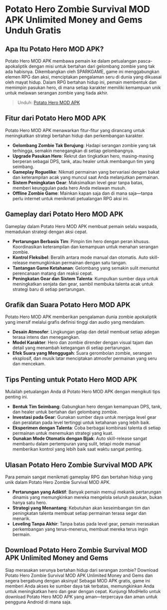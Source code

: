 # Potato Hero Zombie Survival MOD APK Unlimited Money and Gems Unduh Gratis

## Apa Itu Potato Hero MOD APK?

Potato Hero MOD APK membawa pemain ke dalam petualangan pasca-apokaliptik dengan misi untuk bertahan dari gelombang zombie yang tak ada habisnya. Dikembangkan oleh SPARKGAME, game ini menggabungkan elemen RPG dan aksi, menciptakan pengalaman seru di dunia yang dikuasai oleh mayat hidup. Dalam RPG bertahan hidup ini, pemain membentuk dan memimpin pasukan hero, di mana setiap karakter memiliki kemampuan unik untuk melawan serangan zombie yang tiada akhir.

>Unduh: [Potato Hero MOD APK](https://modhello.com/potato-hero/)

## Fitur dari Potato Hero MOD APK

Potato Hero MOD APK menawarkan fitur-fitur yang dirancang untuk meningkatkan strategi bertahan hidup dan perkembangan karakter.

- **Gelombang Zombie Tak Berujung**: Hadapi serangan zombie yang tak terhingga, semakin menegangkan di setiap gelombangnya.
- **Upgrade Pasukan Hero**: Rekrut dan tingkatkan hero, masing-masing berperan sebagai DPS, tank, atau healer untuk membangun tim yang seimbang.
- **Gameplay Roguelike**: Nikmati permainan yang bervariasi dengan bakat dan keterampilan acak yang muncul saat Anda melanjutkan permainan.
- **Sistem Peningkatan Gear**: Maksimalkan level gear tanpa batas, memberi keunggulan pada hero Anda melawan musuh.
- **Offline Zombie Game**: Mainkan kapan saja dan di mana saja—tanpa perlu internet untuk menikmati petualangan RPG aksi ini.

## Gameplay dari Potato Hero MOD APK

Gameplay dalam Potato Hero MOD APK membuat pemain selalu waspada, memadukan strategi dengan aksi cepat.

- **Pertarungan Berbasis Tim**: Pimpin tim hero dengan peran khusus. Koordinasikan keterampilan dan kemampuan untuk menahan serangan zombie.
- **Kontrol Fleksibel**: Beralih antara mode manual dan otomatis. Auto skill-release memungkinkan permainan dengan satu tangan.
- **Tantangan Game Ketahanan**: Gelombang yang semakin sulit menuntut perencanaan matang dan reaksi cepat.
- **Peningkatan Gear dan Sistem Talenta**: Kumpulkan sumber daya untuk meningkatkan senjata dan gear, sambil membuka talenta acak untuk strategi baru di setiap pertarungan.

## Grafik dan Suara Potato Hero MOD APK

Potato Hero MOD APK memberikan pengalaman dunia zombie apokaliptik yang imersif melalui grafis definisi tinggi dan audio yang mendalam.

- **Desain Atmosfer**: Lingkungan gelap dan detail membuat setiap adegan terasa intens dan menegangkan.
- **Model Karakter**: Hero dan zombie dirender dengan visual tajam dan detail yang menambah ketegangan di setiap pertarungan.
- **Efek Suara yang Menggugah**: Suara gerombolan zombie, serangan eksplosif, dan musik latar menciptakan atmosfer permainan yang seru dan mencekam.

## Tips Penting untuk Potato Hero MOD APK

Mulailah petualangan Anda di Potato Hero MOD APK dengan mengikuti tips penting ini.

- **Bentuk Tim Seimbang**: Gabungkan hero dengan kemampuan DPS, tank, dan healer untuk bertahan dari gelombang zombie.
- **Investasi pada Gear**: Gunakan sumber daya untuk menjaga level gear dan peralatan pada level tertinggi untuk ketahanan yang lebih baik.
- **Eksperimen dengan Talenta**: Coba berbagai kombinasi talenta di setiap permainan untuk menemukan strategi yang kuat.
- **Gunakan Mode Otomatis dengan Bijak**: Auto skill-release sangat membantu dalam pertempuran yang sulit, tetapi mode manual memberikan kontrol yang lebih baik saat waktu sangat penting.

## Ulasan Potato Hero Zombie Survival MOD APK

Para pemain sangat menikmati gameplay RPG dan bertahan hidup yang unik dalam Potato Hero Zombie Survival MOD APK.

- **Pertarungan yang Adiktif**: Banyak pemain memuji mekanik pertarungan dinamis yang memungkinkan mereka mengelola seluruh pasukan, bukan hanya satu hero.
- **Strategi yang Menantang**: Kebutuhan akan keseimbangan tim dan peningkatan talenta membuat setiap permainan terasa segar dan menarik.
- **Leveling Tanpa Akhir**: Tanpa batas pada level gear, pemain merasakan perkembangan yang terus-menerus, membuat mereka terus ingin bermain.

## Download Potato Hero Zombie Survival MOD APK Unlimited Money and Gems

Siap merasakan serunya bertahan hidup dari serangan zombie? Download Potato Hero Zombie Survival MOD APK Unlimited Money and Gems dan segera bergabung dengan aksinya! Sebagai MOD APK gratis, game ini memberi Anda akses ke sumber daya tak terbatas, memungkinkan Anda untuk meningkatkan hero dan gear dengan cepat. Kunjungi ModHello untuk download Potato Hero MOD APK yang aman—terpercaya dan aman untuk pengguna Android di mana saja.
